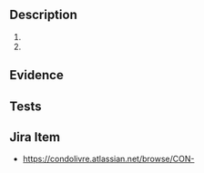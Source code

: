 ## Description
<!--- List the changes you have made and describe the motivation of the PR -->
1.
2.

## Evidence
<!--- You can provide, for example, screenshots or gifs here -->

## Tests
<!--- How did you test your work? -->

## Jira Item
- https://condolivre.atlassian.net/browse/CON-
